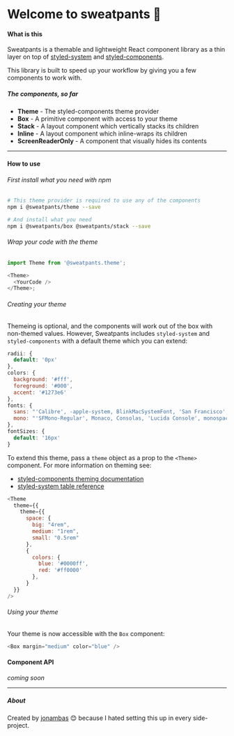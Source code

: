 # Welcome to sweatpants 🙂

#### What is this

Sweatpants is a themable and lightweight React component library as a thin layer on top of [styled-system](https://styled-system.com/) and [styled-components](https://styled-components.com/).

This library is built to speed up your workflow by giving you a few components to work with.

##### The components, **so far**

- **Theme** - The styled-components theme provider
- **Box** - A primitive component with access to your theme
- **Stack** - A layout component which vertically stacks its children
- **Inline** - A layout component which inline-wraps its children
- **ScreenReaderOnly** - A component that visually hides its contents

---

#### How to use

###### First install what you need with npm

```bash
# This theme provider is required to use any of the components
npm i @sweatpants/theme --save

# And install what you need
npm i @sweatpants/box @sweatpants/stack --save
```

###### Wrap your code with the theme

```js
import Theme from '@sweatpants.theme';

<Theme>
  <YourCode />
</Theme>;
```

###### Creating your theme

Themeing is optional, and the components will work out of the box with non-themed values. However, Sweatpants includes `styled-system` and `styled-components` with a default theme which you can extend:

```js
radii: {
  default: '0px'
},
colors: {
  background: '#fff',
  foreground: '#000',
  accent: '#1273e6'
},
fonts: {
  sans: "'Calibre', -apple-system, BlinkMacSystemFont, 'San Francisco', 'Segoe UI', Roboto, Helvetica, sans-serif",
  mono: "'SFMono-Regular', Monaco, Consolas, 'Lucida Console', monospace"
},
fontSizes: {
  default: '16px'
}
```

To extend this theme, pass a `theme` object as a prop to the `<Theme>` component. For more information on theming see:

- [styled-components theming documentation](https://styled-components.com/docs/advanced)
- [styled-system table reference](https://styled-system.com/table)

```js
<Theme
  theme={{
    theme={{
      space: {
        big: "4rem",
        medium: "1rem",
        small: "0.5rem"
      },
      {
        colors: {
          blue: '#0000ff',
          red: '#ff0000'
        },
      }
  }}
/>
```

###### Using your theme

Your theme is now accessible with the `Box` component:

```js
<Box margin="medium" color="blue" />
```

#### Component API

_coming soon_

---

##### About

Created by [jonambas](https://jonambas.com) 😊 because I hated setting this up in every side-project.
